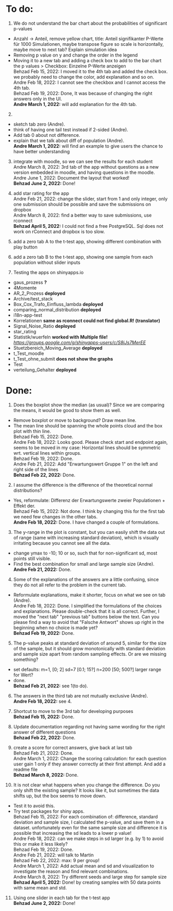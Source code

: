 # To do:  

1. We do not understand the bar chart about the probabilities of significant p-values  
- Anzahl -> Anteil, remove yellow chart, title: Anteil signifikanter P-Werte für 1000 Simulationen, maybe transpose figure so scale is horizontally, maybe move to next tab? Explain simulation idea  
- Removing p value on y and change the order in the legend  
- Moving it to a new tab and adding a check box to add to the bar chart the p values > Checkbox: Einzelne P-Werte anzeigen  
Behzad Feb 15, 2022: I moved it to the 4th tab and added the check box. we probably need to change the color, add explanation and so on.  
Andre Feb 18, 2022: I cannot see the checkbox and I cannot access the 4th tab.  
Behzad Feb 19, 2022: Done, It was because of changing the right answers only in the UI.  
**Andre March 1, 2022:** will add explanation for the 4th tab.  

2. 
-	sketch tab zero (Andre).  
-	think of having one tail test instead if 2-sided (Andre).  
-	Add tab 0 about not difference.  
-	explain that we talk about diff of population (Andre).  
**Andre March 1, 2022:** will find an example to give users the chance to have better understanding  
 
3. integrate with moodle, so we can see the results for each student  
Andre March 8, 2022:  3rd tab of the app without questions as a new version embedded in moodle, and having questions in the moodle.  
Andre June 1, 2022: Document the layout that worked!  
**Behzad June 2, 2022:** Done!  

4. add star rating for the app  
Andre Feb 21, 2022:  change the slider, start from 1 and only integer, only one submission should be possible and save the submissions on dropbox  
Andre March 8, 2022: find a better way to save submissions, use rconnect    
**Behzad April 5, 2022:** I could not find a free PostgreSQL. Sql does not work on rConnect and dropbox is too slow.   

5. add a zero tab A to the t-test app, showing different combination with play button  

6. add a zero tab B to the t-test app, showing one sample from each population without slider inputs  

7. Testing the apps on shinyapps.io  

- gaus_prozess **?**
- 4Momente
- AR_2_Prozess **deployed**
- Archive/test_stack
- Box_Cox_Trafo_Einfluss_lambda **deployed**
- comparing_normal_distribution **deployed**
- i18n-app-test
- Korrelationen **same as rconnect could not find global.R! (translator)**
- Signal_Noise_Ratio **deployed**
- star_rating
- Statistik/wuerfeln **worked with Multiple file!** *https://groups.google.com/g/shinyapps-users/c/S8iJs7MerEE*
- Stuetzbereich_Moving_Average **deployed**
- t_Test_moodle
- t_Test_ohne_submit **does not show the graphs**
- Test
- verteilung_Gehalter **deployed**

# Done:  

1.  Does the boxplot show the median (as usual)? Since we are comparing the means, it would be good to show them as well.  
- Remove boxplot or move to background? Draw mean line.  
- The mean line should be spanning the whole points cloud and the box plot with thin line.  
Behzad Feb 15, 2022: Done.  
Andre Feb 18, 2022: Looks good. Please check start and endpoint again, seems to be moved in my case: Horizontal lines should be symmetric wrt. vertical lines within groups.  
Behzad Feb 19, 2022: Done.  
Andre Feb 21, 2022:  Add "Erwartungswert Gruppe 1" on the left and right side of the lines  
**Behzad Feb 22, 2022:** Done.  

2. I assume the difference is the difference of the theoretical normal distributions?  
- Yes, reformulate: Differenz der Erwartungswerte zweier Populationen + Effekt der.  
Behzad Feb 15, 2022: Not done. I think by changing this for the first tab we need few changes in the other tabs.  
**Andre Feb 18, 2022:**  Done. I have changed a couple of formulations. 

3.  The y-range in the plot is constant, but you can easily shift the data out of range (same with increasing standard deviation), which is visually irritating because you cannot see all the data.  
- change ymax to -10; 10 or so, such that for non-significant sd, most points still visible.  
- Find the best combination for small and large sample size (Andre).  
**Andre Feb 21, 2022:**  Done. 

4.  Some of the explanations of the answers are a little confusing, since they do not all refer to the problem in the current tab.   
- Reformulate explanations, make it shorter, focus on what we see on tab (Andre).  
Andre Feb 18, 2022: Done. I simplified the formulations of the choices and explanations. Please double-check that it is all correct. Further, I moved the "next tab" "previous tab" buttons below the text. Can you please find a way to avoid that "Falsche Antwort" shows up right in the beginning when no choice is made yet?  
**Behzad Feb 19, 2022:** Done.  

5.  The p-value peaks at standard deviation of around 5, similar for the size of the sample, but it should grow monotonically with standard deviation and sample size apart from random sampling effects. Or are we missing something?  
- set defaults: m=1, [0; 2] sd=7 [0.1; 15?] n=200 [50; 500?] larger range for Wert?  
- done.  
**Behzad Feb 21, 2022:**  see 1(to do).  

6.  The answers in the third tab are not mutually exclusive (Andre).  
**Andre Feb 18, 2022:**  see 4.  

7.  Shortcut to move to the 3rd tab for developing purposes  
**Behzad Feb 15, 2022:** Done.  

8. Update documentation regarding not having same wording for the right answer of different questions  
**Behzad Feb 22, 2022:** Done.  

9. create a score for correct answers, give back at last tab  
Behzad Feb 21, 2022:  Done.  
Andre March 1, 2022: Change the scoring calculation: for each question user gain 1 only if they answer correctly at their first attempt. And add a readme file  
**Behzad March 8, 2022:**  Done.  

10. It is not clear what happens when you change the difference. Do you only shift the existing sample? It looks like it, but sometimes the data shifts up, but the box seems to move down.  
- Test it to avoid this.  
- Try test packages for shiny apps.  
Behzad Feb 15, 2022: For each combination of: difference, standard deviation and sample size, I calculated the p-value, and save them in a dataset. unfortunately even for the same sample size and difference it is possible that increasing the sd leads to a lower p value!  
Andre Feb 18, 2022:  can we make steps in sd larger (e.g. by 1) to avoid  this or make it less likely?  
Behzad Feb 19, 2022: Done.  
Andre Feb 21, 2022:  will talk to Martin  
Behzad Feb 22, 2022: max: 9 per group!  
Andre March 1, 2022:  Add actual mean and sd and visualization to investigate the reason and find relevant combinations.  
Andre March 8, 2022:  Try different seeds and large step for sample size  
**Behzad April 5, 2022:** Done! by creating samples with 50 data points with same mean and std.  

11. Using one slider in each tab for the t-test app  
**Behzad June 2, 2022:** Done!  